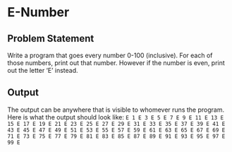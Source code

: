 # E-Number

## Problem Statement

Write a program that goes every number 0-100 (inclusive). For each of those numbers, print out that number. However if the number is even, print out the letter ‘E’ instead.

## Output

The output can be anywhere that is visible to whomever runs the program. Here is what the output should look like:
``E 1 E 3 E 5 E 7 E 9 E 11 E 13 E 15 E 17 E 19 E 21 E 23 E 25 E 27 E 29 E 31 E 33 E 35 E 37 E 39 E 41 E 43 E 45 E 47 E 49 E 51 E 53 E 55 E 57 E 59 E 61 E 63 E 65 E 67 E 69 E 71 E 73 E 75 E 77 E 79 E 81 E 83 E 85 E 87 E 89 E 91 E 93 E 95 E 97 E 99 E``